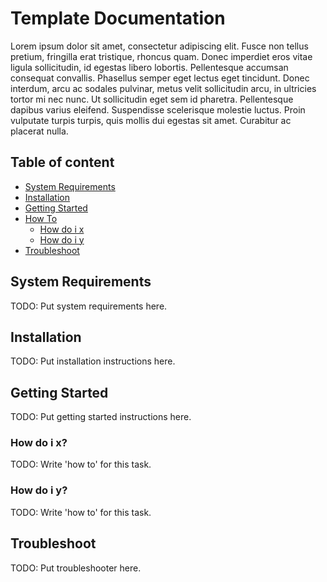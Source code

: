# Template Documentation
Lorem ipsum dolor sit amet, consectetur adipiscing elit. Fusce non tellus pretium, fringilla erat tristique, rhoncus quam. Donec imperdiet eros vitae ligula sollicitudin, id egestas libero lobortis. Pellentesque accumsan consequat convallis. Phasellus semper eget lectus eget tincidunt. Donec interdum, arcu ac sodales pulvinar, metus velit sollicitudin arcu, in ultricies tortor mi nec nunc. Ut sollicitudin eget sem id pharetra. Pellentesque dapibus varius eleifend. Suspendisse scelerisque molestie luctus. Proin vulputate turpis turpis, quis mollis dui egestas sit amet. Curabitur ac placerat nulla.

## Table of content

- [System Requirements](#system-requirements)
- [Installation](#installation)
- [Getting Started](#getting-started)
- [How To](#how-to)
  - [How do i x](#how-do-i-x)
  - [How do i y](#how-do-i-y)
- [Troubleshoot](#troubleshoot)

## System Requirements
TODO: Put system requirements here.

## Installation
TODO: Put installation instructions here.

## Getting Started
TODO: Put getting started instructions here.

### How do i x?
TODO: Write 'how to' for this task.

### How do i y?
TODO: Write 'how to' for this task.

## Troubleshoot
TODO: Put troubleshooter here.
